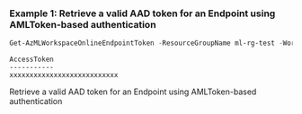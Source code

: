 ### Example 1: Retrieve a valid AAD token for an Endpoint using AMLToken-based authentication
```powershell
Get-AzMLWorkspaceOnlineEndpointToken -ResourceGroupName ml-rg-test -WorkspaceName mlworkspace-cli01 -Name online-portal91
```

```output
AccessToken
-----------
xxxxxxxxxxxxxxxxxxxxxxxxxxx
```

Retrieve a valid AAD token for an Endpoint using AMLToken-based authentication
